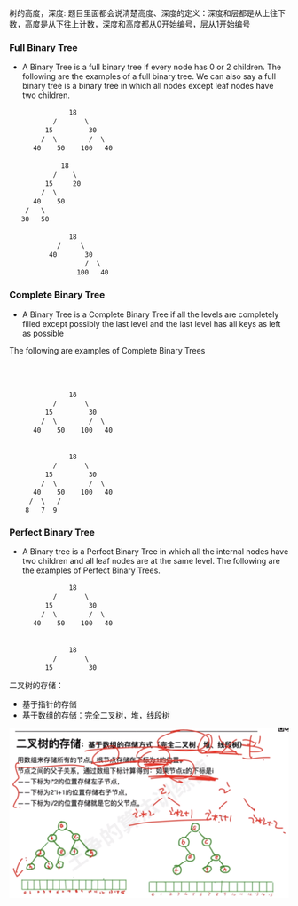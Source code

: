 树的高度，深度: 题目里面都会说清楚高度、深度的定义：深度和层都是从上往下数，高度是从下往上计数，深度和高度都从0开始编号，层从1开始编号

### Full Binary Tree 
- A Binary Tree is a full binary tree if every node has 0 or 2 children. The following are the examples of a full binary tree. We can also say a full binary tree is a binary tree in which all nodes except leaf nodes have two children. 
```
               18
           /       \  
         15         30  
        /  \        /  \
      40    50    100   40

             18
           /    \   
         15     20    
        /  \       
      40    50   
    /   \
   30   50

               18
            /     \  
          40       30  
                   /  \
                 100   40

```

### Complete Binary Tree
-  A Binary Tree is a Complete Binary Tree if all the levels are completely filled except possibly the last level and the last level has all keys as left as possible 

The following are examples of Complete Binary Trees 
```



               18
           /       \  
         15         30  
        /  \        /  \
      40    50    100   40


               18
           /       \  
         15         30  
        /  \        /  \
      40    50    100   40
     /  \   /
    8   7  9 
```

### Perfect Binary Tree
-  A Binary tree is a Perfect Binary Tree in which all the internal nodes have two children and all leaf nodes are at the same level. 
The following are the examples of Perfect Binary Trees. 
```
               18
           /       \  
         15         30  
        /  \        /  \
      40    50    100   40


               18
           /       \  
         15         30  
```


二叉树的存储：
- 基于指针的存储
- 基于数组的存储：完全二叉树，堆，线段树




![alt txt](https://raw.githubusercontent.com/corykingsf/hack-system-design-pixel/main/imgSnipaste_2021-06-23_12-42-22.png)
